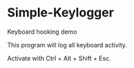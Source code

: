 # Simple-Keylogger
Keyboard hooking demo

This program will log all keyboard activity.

Activate with Ctrl + Alt + Shift + Esc.
